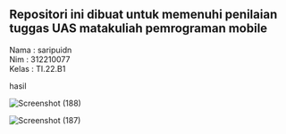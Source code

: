## **Repositori ini dibuat untuk memenuhi penilaian tuggas UAS matakuliah pemrograman mobile**  
 Nama  : saripuidn  
 Nim   : 312210077  
 Kelas : TI.22.B1  

 hasil 

![Screenshot (188)](https://github.com/ariep1993/tugasUasAndroidStudio/assets/115473865/6ac298e3-4b07-4c46-b7fe-20da5c52bdaa)


![Screenshot (187)](https://github.com/ariep1993/tugasUasAndroidStudio/assets/115473865/4505bf89-c6e8-4abc-a4ad-7d5f303e0709)
